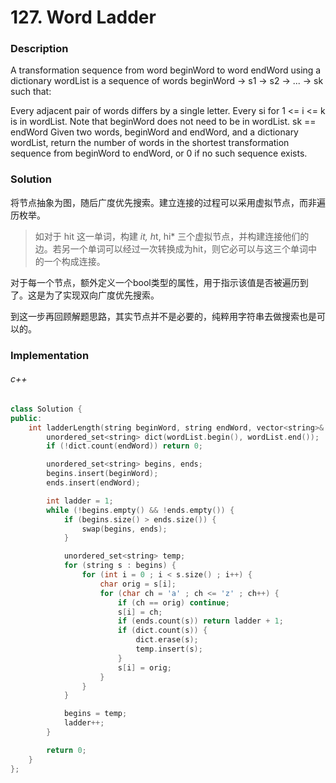 # 127. Word Ladder

### Description

A transformation sequence from word beginWord to word endWord using a dictionary wordList is a sequence of words beginWord -> s1 -> s2 -> ... -> sk such that:

Every adjacent pair of words differs by a single letter.
Every si for 1 <= i <= k is in wordList. Note that beginWord does not need to be in wordList.
sk == endWord
Given two words, beginWord and endWord, and a dictionary wordList, return the number of words in the shortest transformation sequence from beginWord to endWord, or 0 if no such sequence exists.

### Solution

将节点抽象为图，随后广度优先搜索。建立连接的过程可以采用虚拟节点，而非遍历枚举。

> 如对于 hit 这一单词，构建 *it, h*t, hi* 三个虚拟节点，并构建连接他们的边。若另一个单词可以经过一次转换成为hit，则它必可以与这三个单词中的一个构成连接。

对于每一个节点，额外定义一个bool类型的属性，用于指示该值是否被遍历到了。这是为了实现双向广度优先搜索。

到这一步再回顾解题思路，其实节点并不是必要的，纯粹用字符串去做搜索也是可以的。

### Implementation

###### c++

```c++
class Solution {
public:
    int ladderLength(string beginWord, string endWord, vector<string>& wordList) {
        unordered_set<string> dict(wordList.begin(), wordList.end()); 
        if (!dict.count(endWord)) return 0; 

        unordered_set<string> begins, ends; 
        begins.insert(beginWord); 
        ends.insert(endWord); 

        int ladder = 1;  
        while (!begins.empty() && !ends.empty()) {
            if (begins.size() > ends.size()) {
                swap(begins, ends); 
            }

            unordered_set<string> temp; 
            for (string s : begins) {
                for (int i = 0 ; i < s.size() ; i++) {
                    char orig = s[i]; 
                    for (char ch = 'a' ; ch <= 'z' ; ch++) {
                        if (ch == orig) continue; 
                        s[i] = ch; 
                        if (ends.count(s)) return ladder + 1; 
                        if (dict.count(s)) {
                            dict.erase(s); 
                            temp.insert(s); 
                        }
                        s[i] = orig; 
                    }
                }
            }

            begins = temp; 
            ladder++; 
        }

        return 0; 
    }
};
```